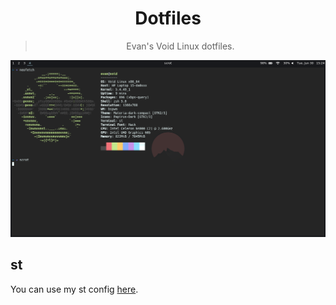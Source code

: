 <div align="center">
    <h1>Dotfiles</h1>
    <blockquote>
        <p>Evan's Void Linux dotfiles.</p>
    </blockquote>
</div>

![Screenshot](./screenshots/desktop.png)

## st
You can use my st config [here](https://github.com/obamabob/st).
